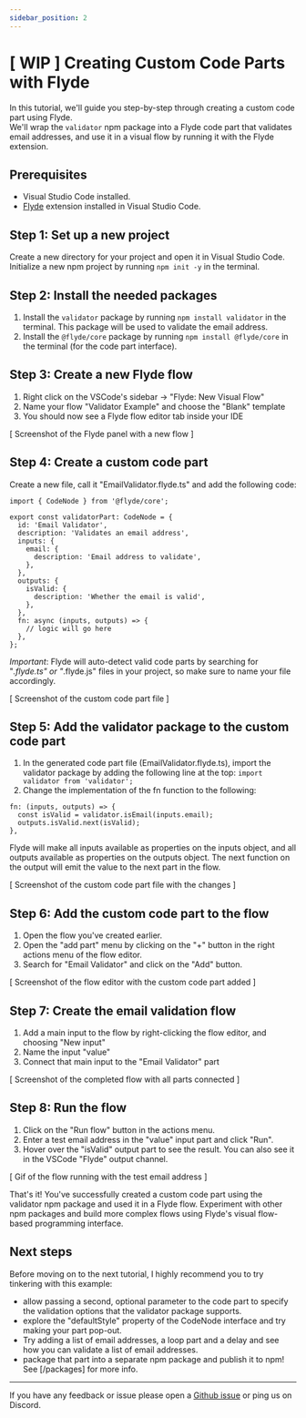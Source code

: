 ```yaml
---
sidebar_position: 2
---
```


# [ WIP ] Creating Custom Code Parts with Flyde

In this tutorial, we'll guide you step-by-step through creating a custom code part using Flyde.  
We'll wrap the `validator` npm package into a Flyde code part that validates email addresses, and use it in a visual flow by running it with the Flyde extension.

## Prerequisites

- Visual Studio Code installed.
- [Flyde](https://marketplace.visualstudio.com/items?itemName=flyde.flyde-vscode) extension installed in Visual Studio Code.

## Step 1: Set up a new project

Create a new directory for your project and open it in Visual Studio Code. Initialize a new npm project by running `npm init -y` in the terminal.

## Step 2: Install the needed packages

1. Install the `validator` package by running `npm install validator` in the terminal. This package will be used to validate the email address.
2. Install the `@flyde/core` package by running `npm install @flyde/core` in the terminal (for the code part interface).

## Step 3: Create a new Flyde flow

1. Right click on the VSCode's sidebar -> "Flyde: New Visual Flow"
2. Name your flow "Validator Example" and choose the "Blank" template
3. You should now see a Flyde flow editor tab inside your IDE

[ Screenshot of the Flyde panel with a new flow ]

## Step 4: Create a custom code part

Create a new file, call it "EmailValidator.flyde.ts" and add the following code:

```
import { CodeNode } from '@flyde/core';

export const validatorPart: CodeNode = {
  id: 'Email Validator',
  description: 'Validates an email address',
  inputs: {
    email: {
      description: 'Email address to validate',
    },
  },
  outputs: {
    isValid: {
      description: 'Whether the email is valid',
    },
  },
  fn: async (inputs, outputs) => {
    // logic will go here
  },
};
```

_Important_: Flyde will auto-detect valid code parts by searching for "_.flyde.ts" or "_.flyde.js" files in your project, so make sure to name your file accordingly.

[ Screenshot of the custom code part file ]

## Step 5: Add the validator package to the custom code part

1. In the generated code part file (EmailValidator.flyde.ts), import the validator package by adding the following line at the top:
   `import validator from 'validator';`
2. Change the implementation of the fn function to the following:

```
fn: (inputs, outputs) => {
  const isValid = validator.isEmail(inputs.email);
  outputs.isValid.next(isValid);
},
```

Flyde will make all inputs available as properties on the inputs object, and all outputs available as properties on the outputs object. The next function on the output will emit the value to the next part in the flow.

[ Screenshot of the custom code part file with the changes ]

## Step 6: Add the custom code part to the flow

1. Open the flow you've created earlier.
2. Open the "add part" menu by clicking on the "+" button in the right actions menu of the flow editor.
3. Search for "Email Validator" and click on the "Add" button.

[ Screenshot of the flow editor with the custom code part added ]

## Step 7: Create the email validation flow

1. Add a main input to the flow by right-clicking the flow editor, and choosing "New input"
2. Name the input "value"
3. Connect that main input to the "Email Validator" part

[ Screenshot of the completed flow with all parts connected ]

## Step 8: Run the flow

1. Click on the "Run flow" button in the actions menu.
2. Enter a test email address in the "value" input part and click "Run".
3. Hover over the "isValid" output part to see the result. You can also see it in the VSCode "Flyde" output channel.

[ Gif of the flow running with the test email address ]

That's it! You've successfully created a custom code part using the validator npm package and used it in a Flyde flow. Experiment with other npm packages and build more complex flows using Flyde's visual flow-based programming interface.

## Next steps

Before moving on to the next tutorial, I highly recommend you to try tinkering with this example:

- allow passing a second, optional parameter to the code part to specify the validation options that the validator package supports.
- explore the "defaultStyle" property of the CodeNode interface and try making your part pop-out.
- Try adding a list of email addresses, a loop part and a delay and see how you can validate a list of email addresses.
- package that part into a separate npm package and publish it to npm! See [/packages] for more info.

---

If you have any feedback or issue please open a [Github issue](https://github.com/FlydeHQ/flyde/issues/new) or ping us on Discord.
